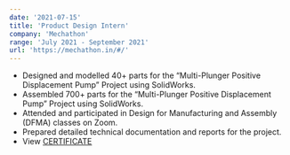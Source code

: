 ```yaml
---
date: '2021-07-15'
title: 'Product Design Intern'
company: 'Mechathon'
range: 'July 2021 - September 2021'
url: 'https://mechathon.in/#/'
---
```

- Designed and modelled 40+ parts for the “Multi-Plunger Positive Displacement Pump” Project using SolidWorks.
- Assembled 700+ parts for the “Multi-Plunger Positive Displacement Pump” Project using SolidWorks.
- Attended and participated in Design for Manufacturing and Assembly (DFMA) classes on Zoom.
- Prepared detailed technical documentation and reports for the project.
- View [CERTIFICATE](https://drive.google.com/file/d/1X0UQRPMbGpl5d7ywWpcpTro3W_qJy303/view?usp=sharing) 